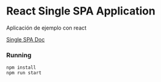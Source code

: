 # React Single SPA Application

Aplicación de ejemplo con react

[Single SPA Doc](https://single-spa.js.org/docs/building-applications)

### Running

```
npm install
npm run start
```
